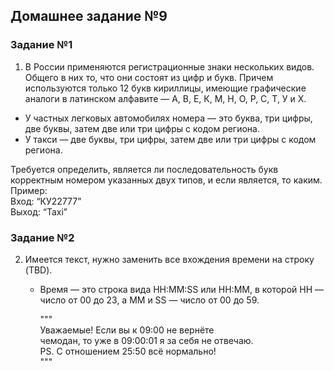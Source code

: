 ## Домашнее задание №9

### Задание №1
1) В России применяются регистрационные знаки нескольких видов.   
Общего в них то, что они состоят из цифр и букв. Причем используются только 12 букв кириллицы, имеющие графические аналоги в латинском алфавите — А, В, Е, К, М, Н, О, Р, С, Т, У и Х.
- У частных легковых автомобилях номера — это буква, три цифры, две буквы, затем две или три цифры с кодом региона.
- У такси — две буквы, три цифры, затем две или три цифры с кодом региона.

Требуется определить, является ли последовательность букв корректным номером указанных двух типов, и если является, то каким.  
Пример:  
Вход: “КУ22777”  
Выход: “Taxi”  

### Задание №2
2) Имеется текст, нужно заменить все вхождения времени на строку (TBD).  
   - Время — это строка вида HH:MM:SS или HH:MM, в которой HH — число от 00 до 23, а MM и SS — число от 00 до 59.


        """  
        Уважаемые! Если вы к 09:00 не вернёте  
        чемодан, то уже в 09:00:01 я за себя не отвечаю.  
        PS. С отношением 25:50 всё нормально!  
        """  
